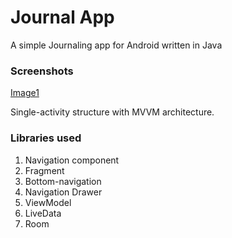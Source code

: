 # Journal App
 A simple Journaling app for Android written in Java

### Screenshots
[Image1](screenshots/Image1.jpg)


Single-activity structure with MVVM architecture.

### Libraries used
1. Navigation component
2. Fragment
3. Bottom-navigation
4. Navigation Drawer
5. ViewModel
6. LiveData
7. Room


